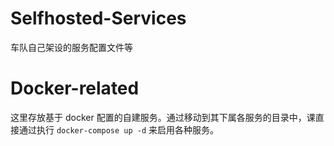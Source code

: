 # Selfhosted-Services
车队自己架设的服务配置文件等

# Docker-related

这里存放基于 docker 配置的自建服务。通过移动到其下属各服务的目录中，课直接通过执行 `docker-compose up -d` 来启用各种服务。